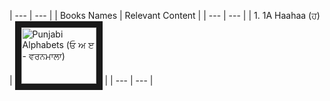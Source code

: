 

| --- | --- |
| Books Names | Relevant Content |
| --- | --- |
| 1. 1A Haahaa (ਹ) | <a href="http://www.youtube.com/watch?feature=player_embedded&v=TnxhNCHOq4c " target="_blank"><img src="http://img.youtube.com/vi/TnxhNCHOq4c/0.jpg" alt="Punjabi Alphabets (ਓ ਅ ੲ - ਵਰਨਮਾਲਾ)" width="120" height="90" border="10" /></a> |
| --- | --- |

